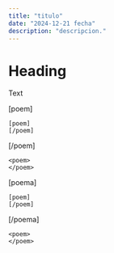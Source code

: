 ```yaml
---
title: "titulo"
date: "2024-12-21 fecha"
description: "descripcion."
---
```


# Heading

Text

[poem]

```
[poem]
[/poem]
```

[/poem]


<poem>

```
<poem>
</poem>
```

</poem>


[poema]

```
[poem]
[/poem]
```

[/poema]


<poema>

```
<poem>
</poem>
```

</poema>